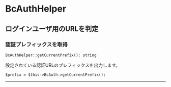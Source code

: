 # BcAuthHelper

## ログインユーザ用のURLを判定

### 認証プレフィックスを取得

```
BcAuthHelper::getCurrentPrefix(): string
```

設定されている認証URLのプレフィックスを出力します。

```
$prefix = $this->BcAuth->getCurrentPrefix();
```

---
